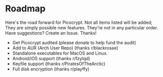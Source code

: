 # Roadmap
Here's the road forward for Picocrypt. Not all items listed will be added; They are simply possible new features. They're not in any particular order. Have suggestions? Create an Issue. Thanks!

<ul>
	<li>Get Picocrypt audited (please donate to help fund the audit)</li>
	<li>Add to AUR (Arch User Repo) (thanks r/blackrosae)</li>
	<li>Standalone executables for MacOS and Linux.</li>
	<li>Android/iOS support (thanks r/fzylqd)</li>
	<li>Keyfile support (thanks r/PiratesOfTheArctic)</li>
	<li>Full disk encryption (thanks r/playffy)</li>
</ul>
